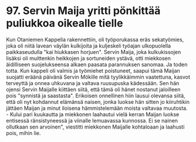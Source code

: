 


    
# 97. Servin Maija yritti pönkittää puliukkoa oikealle tielle
Kun Otaniemen Kappelia rakennettiin, oli työporukassa eräs sekatyömies, joka oli niitä lavean väylän 
kulkijoita ja kuljeskeli työajan ulkopuolella paikkaseudulla "kai hiukkasen horjuen". Servin Maija, joka 
kulkukissojen lisäksi oli muittenkin heikkojen ja sortuneiden ystävä, otti miekkosen äidilliseen 
suojelukseensa alkaen paasata parannuksen sanomaa. Ja toden totta. Kun kappeli oli valmis ja 
työmiehet poistuneet, saapui tämä Maijan suojatti eräänä päivänä Servin Mökille mitä tyylikkäimmin 
vaatettuna, kasvot terveyttä ja onnea uhkuvana ja valtava ruusupuska kädessään. Sen hän ojensi Servin 
Maijalle kiittäen siitä, että tämä oli hänet nostanut jaloilleen pois "synnistä ja saastasta". Erikoisen 
onnellinen hiin lausui olevansa siitä, että oli nyt kohdannut elämänsä naisen, jonka luokse hän sitten jo 
kiiruhtikin jättäen Maijan ja minut iloisena hämmistelemään moista valtavaa muutosta. - Kului pari 
kuukautta ja miekkonen laahautui vielä kerran Maijan luokse entisessä ränsistyneessä ja viinalle
lemuavassa kunnossa. Ei se nainen ollutkaan sen arvoinen", viestitti miekkonen Maijalle
kohtaloaan ja laahusti pois, mihin lie.
